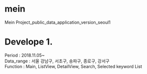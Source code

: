 # mein
Mein Project_public_data_application_version_seoul1

# Develope 1.
Period : 2018.11.05~ </br>
Data_range : 서울 강남구, 서초구, 송파구, 종로구, 강서구 </br>
Function : Main, ListView, DetailView, Search, Selected keyword List 
